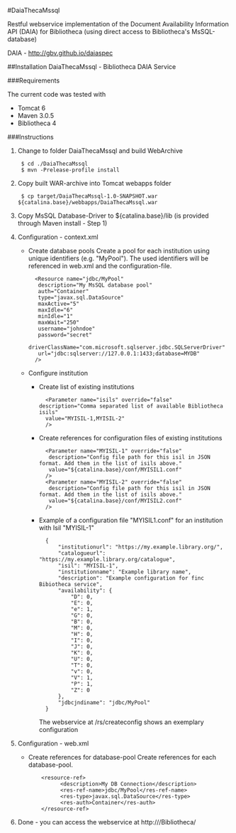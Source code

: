 #DaiaThecaMssql

Restful webservice implementation of the Document Availability Information API (DAIA) for Bibliotheca (using direct access to Bibliotheca's MsSQL-database)

DAIA - http://gbv.github.io/daiaspec

##Installation DaiaThecaMssql - Bibliotheca DAIA Service

###Requirements

The current code was tested with

* Tomcat 6
* Maven 3.0.5
* Bibliotheca 4

###Instructions

1. Change to folder DaiaThecaMssql and build WebArchive

        $ cd ./DaiaThecaMssql
        $ mvn -Prelease-profile install
        
2. Copy built WAR-archive into Tomcat webapps folder

        $ cp target/DaiaThecaMssql-1.0-SNAPSHOT.war ${catalina.base}/webbapps/DaiaThecaMssql.war

3. Copy MsSQL Database-Driver to ${catalina.base}/lib (is provided through Maven install - Step 1)
          
4. Configuration - context.xml

    * Create database pools
    Create a pool for each institution using unique identifiers (e.g. "MyPool").
    The used identifiers will be referenced in web.xml and the configuration-file.

            <Resource name="jdbc/MyPool"
             description="My MsSQL database pool"
             auth="Container"
             type="javax.sql.DataSource"
             maxActive="5"
             maxIdle="6"
             minIdle="1"
             maxWait="250"
             username="johndoe"
             password="secret"
             driverClassName="com.microsoft.sqlserver.jdbc.SQLServerDriver"
             url="jdbc:sqlserver://127.0.0.1:1433;database=MYDB"
            />

    * Configure institution

        * Create list of existing institutions

                <Parameter name="isils" override="false" description="Comma separated list of available Bibliotheca isils"
                value="MYISIL-1,MYISIL-2"
                />

        * Create references for configuration files of existing institutions

                <Parameter name="MYISIL-1" override="false" 
                 description="Config file path for this isil in JSON format. Add them in the list of isils above."
                 value="${catalina.base}/conf/MYISIL1.conf"
                />
                <Parameter name="MYISIL-2" override="false" 
                 description="Config file path for this isil in JSON format. Add them in the list of isils above."
                 value="${catalina.base}/conf/MYISIL2.conf"
                />

        * Example of a configuration file "MYISIL1.conf" for an institution with Isil "MYISIL-1"

                {
                    "institutionurl": "https://my.example.library.org/",
                    "catalogueurl": "https://my.example.library.org/catalogue",
                    "isil": "MYISIL-1",
                    "institutionname": "Example library name",
                    "description": "Example configuration for finc Bibiotheca service",
                    "availability": {
                        "D": 0,
                        "E": 0,
                        "e": 1,
                        "G": 0,
                        "B": 0,
                        "M": 0,
                        "H": 0,
                        "I": 0,
                        "J": 0,
                        "K": 0,
                        "U": 0,
                        "T": 0,
                        "v": 0,
                        "V": 1,
                        "P": 1,
                        "Z": 0
                    },
                    "jdbcjndiname": "jdbc/MyPool"
                }

          The webservice at /rs/createconfig shows an exemplary configuration

5. Configuration - web.xml
        
    * Create references for database-pool
      Create references for each database-pool.

              <resource-ref>
                    <description>My DB Connection</description>
                    <res-ref-name>jdbc/MyPool</res-ref-name>
                    <res-type>javax.sql.DataSource</res-type>
                    <res-auth>Container</res-auth>
              </resource-ref>

6. Done - you can access the webservice at http://<tomcat-address>/Bibliotheca/